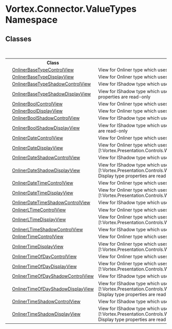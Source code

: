 # Vortex.Connector.ValueTypes Namespace

## Classes
&nbsp;<table><tr><th></th><th>Class</th><th>Description</th></tr><tr><td>![Public class](media/pubclass.gif "Public class")</td><td><a href="T_Vortex_Connector_ValueTypes_OnlinerBaseTypeControlView.md">OnlinerBaseTypeControlView</a></td><td>
View for Onliner type which uses <a href="T_Vortex_Presentation_Controls_Wpf_OnlineControl_OnlineControlTextBox.md">OnlineControlTextBox</a></td></tr><tr><td>![Public class](media/pubclass.gif "Public class")</td><td><a href="T_Vortex_Connector_ValueTypes_OnlinerBaseTypeDisplayView.md">OnlinerBaseTypeDisplayView</a></td><td>
View for Onliner type which uses <a href="T_Vortex_Presentation_Controls_Wpf_OnlineDisplay_OnlineDisplayTextBox.md">OnlineDisplayTextBox</a></td></tr><tr><td>![Public class](media/pubclass.gif "Public class")</td><td><a href="T_Vortex_Connector_ValueTypes_OnlinerBaseTypeShadowControlView.md">OnlinerBaseTypeShadowControlView</a></td><td>
View for IShadow type which uses <a href="T_Vortex_Presentation_Controls_Wpf_ShadowControl_ShadowControlTextBox.md">ShadowControlTextBox</a></td></tr><tr><td>![Public class](media/pubclass.gif "Public class")</td><td><a href="T_Vortex_Connector_ValueTypes_OnlinerBaseTypeShadowDisplayView.md">OnlinerBaseTypeShadowDisplayView</a></td><td>
View for IShadow type which uses <a href="T_Vortex_Presentation_Controls_Wpf_ShadowDisplay_ShadowDisplayTextBox.md">ShadowDisplayTextBox</a> Display type properties are read-only</td></tr><tr><td>![Public class](media/pubclass.gif "Public class")</td><td><a href="T_Vortex_Connector_ValueTypes_OnlinerBoolControlView.md">OnlinerBoolControlView</a></td><td>
View for Onliner type which uses <a href="T_Vortex_Presentation_Controls_Wpf_OnlineControl_OnlineControlCheckBox.md">OnlineControlCheckBox</a></td></tr><tr><td>![Public class](media/pubclass.gif "Public class")</td><td><a href="T_Vortex_Connector_ValueTypes_OnlinerBoolDisplayView.md">OnlinerBoolDisplayView</a></td><td>
View for Onliner type which uses <a href="T_Vortex_Presentation_Controls_Wpf_OnlineDisplay_OnlineDisplayCheckBox.md">OnlineDisplayCheckBox</a></td></tr><tr><td>![Public class](media/pubclass.gif "Public class")</td><td><a href="T_Vortex_Connector_ValueTypes_OnlinerBoolShadowControlView.md">OnlinerBoolShadowControlView</a></td><td>
View for IShadow type which uses <a href="T_Vortex_Presentation_Controls_Wpf_ShadowControl_ShadowControlCheckBox.md">ShadowControlCheckBox</a></td></tr><tr><td>![Public class](media/pubclass.gif "Public class")</td><td><a href="T_Vortex_Connector_ValueTypes_OnlinerBoolShadowDisplayView.md">OnlinerBoolShadowDisplayView</a></td><td>
View for IShadow type which uses <a href="T_Vortex_Presentation_Controls_Wpf_ShadowControl_ShadowControlTime.md">ShadowControlTime</a> Display type properties are read-only</td></tr><tr><td>![Public class](media/pubclass.gif "Public class")</td><td><a href="T_Vortex_Connector_ValueTypes_OnlinerDateControlView.md">OnlinerDateControlView</a></td><td>
View for Onliner type which uses <a href="T_Vortex_Presentation_Controls_Wpf_OnlineControl_OnlineControlDate.md">OnlineControlDate</a></td></tr><tr><td>![Public class](media/pubclass.gif "Public class")</td><td><a href="T_Vortex_Connector_ValueTypes_OnlinerDateDisplayView.md">OnlinerDateDisplayView</a></td><td>
View for Onliner type which uses [!:Vortex.Presentation.Controls.Wpf.OnlineDisplay.OnlineDisplayDate]</td></tr><tr><td>![Public class](media/pubclass.gif "Public class")</td><td><a href="T_Vortex_Connector_ValueTypes_OnlinerDateShadowControlView.md">OnlinerDateShadowControlView</a></td><td>
View for IShadow type which uses <a href="T_Vortex_Presentation_Controls_Wpf_ShadowControl_ShadowControlTime.md">ShadowControlTime</a></td></tr><tr><td>![Public class](media/pubclass.gif "Public class")</td><td><a href="T_Vortex_Connector_ValueTypes_OnlinerDateShadowDisplayView.md">OnlinerDateShadowDisplayView</a></td><td>
View for IShadow type which uses [!:Vortex.Presentation.Controls.Wpf.ShadowDisplay.ShadowDisplayTime] Display type properties are read-only</td></tr><tr><td>![Public class](media/pubclass.gif "Public class")</td><td><a href="T_Vortex_Connector_ValueTypes_OnlinerDateTimeControlView.md">OnlinerDateTimeControlView</a></td><td>
View for Onliner type which uses <a href="T_Vortex_Presentation_Controls_Wpf_OnlineControl_OnlineControlDateTime.md">OnlineControlDateTime</a></td></tr><tr><td>![Public class](media/pubclass.gif "Public class")</td><td><a href="T_Vortex_Connector_ValueTypes_OnlinerDateTimeDisplayView.md">OnlinerDateTimeDisplayView</a></td><td>
View for Onliner type which uses [!:Vortex.Presentation.Controls.Wpf.OnlineDisplay.OnlineDisplayDateTime]</td></tr><tr><td>![Public class](media/pubclass.gif "Public class")</td><td><a href="T_Vortex_Connector_ValueTypes_OnlinerDateTimeShadowControlView.md">OnlinerDateTimeShadowControlView</a></td><td>
View for IShadow type which uses <a href="T_Vortex_Presentation_Controls_Wpf_ShadowControl_ShadowControlDateTime.md">ShadowControlDateTime</a></td></tr><tr><td>![Public class](media/pubclass.gif "Public class")</td><td><a href="T_Vortex_Connector_ValueTypes_OnlinerLTimeControlView.md">OnlinerLTimeControlView</a></td><td>
View for Onliner type which uses <a href="T_Vortex_Presentation_Controls_Wpf_OnlineControl_OnlineControlLTime.md">OnlineControlLTime</a></td></tr><tr><td>![Public class](media/pubclass.gif "Public class")</td><td><a href="T_Vortex_Connector_ValueTypes_OnlinerLTimeDisplayView.md">OnlinerLTimeDisplayView</a></td><td>
View for Onliner type which uses [!:Vortex.Presentation.Controls.Wpf.OnlineDisplay.OnlineDisplayLTime]</td></tr><tr><td>![Public class](media/pubclass.gif "Public class")</td><td><a href="T_Vortex_Connector_ValueTypes_OnlinerLTimeShadowControlView.md">OnlinerLTimeShadowControlView</a></td><td>
View for IShadow type which uses <a href="T_Vortex_Presentation_Controls_Wpf_ShadowControl_ShadowControlLTime.md">ShadowControlLTime</a></td></tr><tr><td>![Public class](media/pubclass.gif "Public class")</td><td><a href="T_Vortex_Connector_ValueTypes_OnlinerTimeControlView.md">OnlinerTimeControlView</a></td><td>
View for Onliner type which uses <a href="T_Vortex_Presentation_Controls_Wpf_OnlineControl_OnlineControlTime.md">OnlineControlTime</a></td></tr><tr><td>![Public class](media/pubclass.gif "Public class")</td><td><a href="T_Vortex_Connector_ValueTypes_OnlinerTimeDisplayView.md">OnlinerTimeDisplayView</a></td><td>
View for Onliner type which uses [!:Vortex.Presentation.Controls.Wpf.OnlineDisplay.OnlineDisplayTime]</td></tr><tr><td>![Public class](media/pubclass.gif "Public class")</td><td><a href="T_Vortex_Connector_ValueTypes_OnlinerTimeOfDayControlView.md">OnlinerTimeOfDayControlView</a></td><td>
View for Onliner type which uses <a href="T_Vortex_Presentation_Controls_Wpf_OnlineControl_OnlineControlTimeOfDay.md">OnlineControlTimeOfDay</a></td></tr><tr><td>![Public class](media/pubclass.gif "Public class")</td><td><a href="T_Vortex_Connector_ValueTypes_OnlinerTimeOfDayDisplayView.md">OnlinerTimeOfDayDisplayView</a></td><td>
View for Onliner type which uses [!:Vortex.Presentation.Controls.Wpf.OnlineDisplay.OnlineDisplayTimeOfDay]</td></tr><tr><td>![Public class](media/pubclass.gif "Public class")</td><td><a href="T_Vortex_Connector_ValueTypes_OnlinerTimeOfDayShadowControlView.md">OnlinerTimeOfDayShadowControlView</a></td><td>
View for IShadow type which uses <a href="T_Vortex_Presentation_Controls_Wpf_ShadowControl_ShadowControlTimeOfDay.md">ShadowControlTimeOfDay</a></td></tr><tr><td>![Public class](media/pubclass.gif "Public class")</td><td><a href="T_Vortex_Connector_ValueTypes_OnlinerTimeOfDayShadowDisplayView.md">OnlinerTimeOfDayShadowDisplayView</a></td><td>
View for IShadow type which uses [!:Vortex.Presentation.Controls.Wpf.ShadowDisplay.ShadowDisplayTimeOfDay] Display type properties are read-only</td></tr><tr><td>![Public class](media/pubclass.gif "Public class")</td><td><a href="T_Vortex_Connector_ValueTypes_OnlinerTimeShadowControlView.md">OnlinerTimeShadowControlView</a></td><td>
View for IShadow type which uses <a href="T_Vortex_Presentation_Controls_Wpf_ShadowControl_ShadowControlTime.md">ShadowControlTime</a></td></tr><tr><td>![Public class](media/pubclass.gif "Public class")</td><td><a href="T_Vortex_Connector_ValueTypes_OnlinerTimeShadowDisplayView.md">OnlinerTimeShadowDisplayView</a></td><td>
View for IShadow type which uses [!:Vortex.Presentation.Controls.Wpf.ShadowDisplay.ShadowDisplayTime] Display type properties are read-only</td></tr></table>&nbsp;
